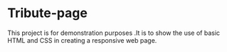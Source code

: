 # Tribute-page
This project is for demonstration purposes .It is to show the use of basic HTML and CSS in creating a responsive web page.
